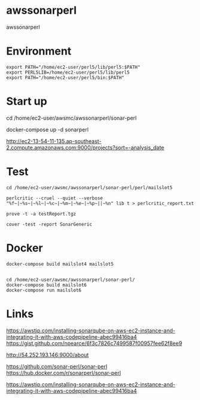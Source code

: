 # awssonarperl
awssonarperl

# Environment

```
export PATH="/home/ec2-user/perl5/lib/perl5:$PATH"
export PERL5LIB=/home/ec2-user/perl5/lib/perl5
export PATH="/home/ec2-user/perl5/bin:$PATH"
```

# Start up


cd /home/ec2-user/awsmc/awssonarperl/sonar-perl

docker-compose up -d sonarperl

http://ec2-13-54-11-135.ap-southeast-2.compute.amazonaws.com:9000/projects?sort=-analysis_date



# Test
```
cd /home/ec2-user/awsmc/awssonarperl/sonar-perl/perl/mailslot5

perlcritic --cruel --quiet --verbose "%f~|~%s~|~%l~|~%c~|~%m~|~%e~|~%p~||~%n" lib t > perlcritic_report.txt

prove -t -a testReport.tgz

cover -test -report SonarGeneric

```

# Docker

```
docker-compose build mailslot4 mailslot5


cd /home/ec2-user/awsmc/awssonarperl/sonar-perl/
docker-compose build mailslot6
docker-compose run mailslot6

```


# Links
https://awstip.com/installing-sonarqube-on-aws-ec2-instance-and-integrating-it-with-aws-codepipeline-abec99416ba4
https://gist.github.com/npearce/6f3c7826c7499587f00957fee62f8ee9

http://54.252.193.146:9000/about

https://github.com/sonar-perl/sonar-perl
https://hub.docker.com/r/sonarperl/sonar-perl

https://awstip.com/installing-sonarqube-on-aws-ec2-instance-and-integrating-it-with-aws-codepipeline-abec99416ba4
